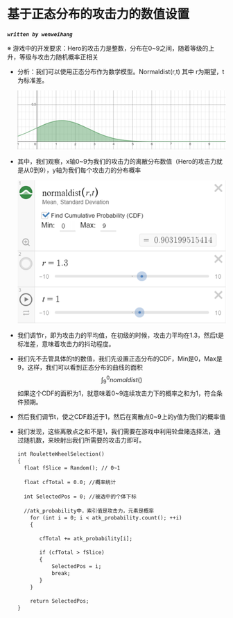 # 基于正态分布的攻击力的数值设置

***`written by wenweihang`***

※	游戏中的开发要求：Hero的攻击力是整数，分布在0~9之间，随着等级的上升，等级与攻击力随机概率正相关

- 分析：我们可以使用正态分布作为数学模型。Normaldist(r,t) 其中 r为期望，t为标准差。

  ![image-20200414091721622.png](img/atk_num_setting/image-20200414091721622.png)

- 其中，我们观察，x轴0~9为我们的攻击力的离散分布数值（Hero的攻击力就是从0到9），y轴为我们每个攻击力的分布概率

  ![image-20200414092947472](img/atk_num_setting/image-20200414092947472.png)

- 我们调节r，即为攻击力的平均值，在初级的时候，攻击力平均在1.3，然后t是标准差，意味着攻击力的抖动程度。

- 我们先不去管具体的t的数值，我们先设置正态分布的CDF，Min是0，Max是9，这样，我们可以看到正态分布的曲线的面积
  $$
  \int_9^0nomaldist()
  $$
  如果这个CDF的面积为1，就意味着0~9连续攻击力下的概率之和为1，符合条件预期。

- 然后我们调节t，使之CDF趋近于1，然后在离散点0~9上的y值为我们的概率值

- 我们发现，这些离散点之和不是1，我们需要在游戏中利用轮盘赌选择法，通过随机数，来映射出我们所需要的攻击力即可。

  ```
  int RouletteWheelSelection()
  {
  	float fSlice = Random(); // 0~1
  
  	float cfTotal = 0.0; //概率统计
  
  	int SelectedPos = 0; //被选中的个体下标
  
  	//atk_probability中，索引值是攻击力，元素是概率
      for (int i = 0; i < atk_probability.count(); ++i)
      {
  
         cfTotal += atk_probability[i];
  
         if (cfTotal > fSlice)
         {
             SelectedPos = i;
             break;
         }
      }
  
      return SelectedPos;
  }
  ```

  